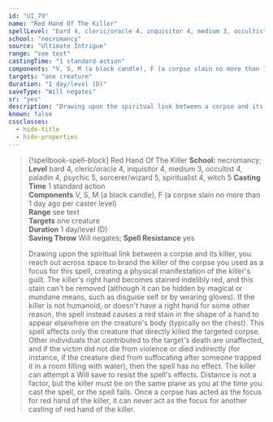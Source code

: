 ```yaml
---
id: "UI_79"
name: "Red Hand Of The Killer"
spellLevel: "bard 4, cleric/oracle 4, inquisitor 4, medium 3, occultist 4, paladin 4, psychic 5, sorcerer/wizard 5, spiritualist 4, witch 5"
school: "necromancy"
source: "Ultimate Intrigue"
range: "see text"
castingTime: "1 standard action"
components: "V, S, M (a black candle), F (a corpse slain no more than 1 day ago per caster level)"
targets: "one creature"
duration: "1 day/level (D)"
saveType: "Will negates"
sr: "yes"
description: "Drawing upon the spiritual link between a corpse and its killer, you reach out across space to brand the killer of the corpse you used as a focus for this spell, creating a physical manifestation of the killer's guilt.  The killer's right hand becomes stained indelibly red, and this stain can't be removed (although it can be hidden by magical or mundane means, such as disguise self or by wearing gloves). If the killer is not humanoid, or doesn't have a right hand for some other reason, the spell instead causes a red stain in the shape of a hand to appear elsewhere on the creature's body (typically on the chest).  This spell affects only the creature that directly killed the targeted corpse. Other individuals that contributed to the target's death are unaffected, and if the victim did not die from violence or died indirectly (for instance, if the creature died from suffocating after someone trapped it in a room filling with water), then the spell has no effect. The killer can attempt a Will save to resist the spell's effects. Distance is not a factor, but the killer must be on the same plane as you at the time you cast the spell, or the spell fails. Once a corpse has acted as the focus for red hand of the killer, it can never act as the focus for another casting of red hand of the killer."
known: false
cssclasses:
  - hide-title
  - hide-properties
---
```


> [!spellbook-spell-block] Red Hand Of The Killer
> **School:** necromancy; **Level** bard 4, cleric/oracle 4, inquisitor 4, medium 3, occultist 4, paladin 4, psychic 5, sorcerer/wizard 5, spiritualist 4, witch 5
> **Casting Time** 1 standard action  
> **Components** V, S, M (a black candle), F (a corpse slain no more than 1 day ago per caster level)  
> **Range** see text  
> **Targets** one creature  
> **Duration** 1 day/level (D)  
> **Saving Throw** Will negates; **Spell Resistance** yes
> 
> Drawing upon the spiritual link between a corpse and its killer, you reach out across space to brand the killer of the corpse you used as a focus for this spell, creating a physical manifestation of the killer's guilt.  The killer's right hand becomes stained indelibly red, and this stain can't be removed (although it can be hidden by magical or mundane means, such as disguise self or by wearing gloves). If the killer is not humanoid, or doesn't have a right hand for some other reason, the spell instead causes a red stain in the shape of a hand to appear elsewhere on the creature's body (typically on the chest).  This spell affects only the creature that directly killed the targeted corpse. Other individuals that contributed to the target's death are unaffected, and if the victim did not die from violence or died indirectly (for instance, if the creature died from suffocating after someone trapped it in a room filling with water), then the spell has no effect. The killer can attempt a Will save to resist the spell's effects. Distance is not a factor, but the killer must be on the same plane as you at the time you cast the spell, or the spell fails. Once a corpse has acted as the focus for red hand of the killer, it can never act as the focus for another casting of red hand of the killer.